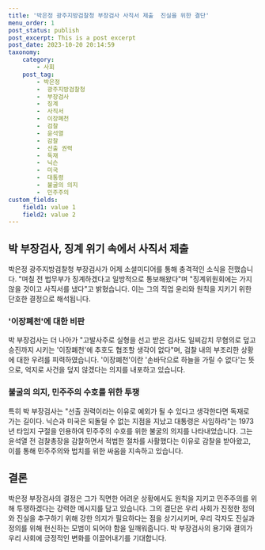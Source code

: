 ```yaml
---
title: '박은정 광주지방검찰청 부장검사 사직서 제출  진실을 위한 결단'
menu_order: 1
post_status: publish
post_excerpt: This is a post excerpt
post_date: 2023-10-20 20:14:59
taxonomy:
    category:
        - 사회
    post_tag:
        - 박은정
        -  광주지방검찰청
        -  부장검사
        -  징계
        -  사직서
        -  이장폐천
        -  검찰
        -  윤석열
        -  감찰
        -  선출 권력
        -  독재
        -  닉슨
        -  미국
        -  대통령
        -  불굴의 의지
        -  민주주의
custom_fields:
    field1: value 1
    field2: value 2
---
```



## 박 부장검사, 징계 위기 속에서 사직서 제출
박은정 광주지방검찰청 부장검사가 어제 소셜미디어를 통해 충격적인 소식을 전했습니다. "며칠 전 법무부가 징계하겠다고 일방적으로 통보해왔다"며 "징계위원회에는 가지 않을 것이고 사직서를 냈다"고 밝혔습니다. 이는 그의 직업 윤리와 원칙을 지키기 위한 단호한 결정으로 해석됩니다.

### '이장폐천'에 대한 비판
박 부장검사는 더 나아가 "고발사주로 실형을 선고 받은 검사도 일찌감치 무혐의로 덮고 승진까지 시키는 '이장폐천'에 추호도 협조할 생각이 없다"며, 검찰 내의 부조리한 상황에 대한 우려를 피력하였습니다. '이장폐천'이란 '손바닥으로 하늘을 가릴 수 없다'는 뜻으로, 억지로 사건을 덮지 않겠다는 의지를 내포하고 있습니다.

### 불굴의 의지, 민주주의 수호를 위한 투쟁
특히 박 부장검사는 "선출 권력이라는 이유로 예외가 될 수 있다고 생각한다면 독재로 가는 길이다. 닉슨과 미국은 되돌릴 수 없는 지점을 지났고 대통령은 사임하라"는 1973년 타임지 구절을 인용하여 민주주의 수호를 위한 불굴의 의지를 나타내었습니다. 그는 윤석열 전 검찰총장을 감찰하면서 적법한 절차를 사활했다는 이유로 감찰을 받아왔고, 이를 통해 민주주의와 법치를 위한 싸움을 지속하고 있습니다.

## 결론
박은정 부장검사의 결정은 그가 직면한 어려운 상황에서도 원칙을 지키고 민주주의를 위해 투쟁하겠다는 강력한 메시지를 담고 있습니다. 그의 결단은 우리 사회가 진정한 정의와 진실을 추구하기 위해 강한 의지가 필요하다는 점을 상기시키며, 우리 각자도 진실과 정의를 위해 헌신하는 모범이 되어야 함을 일깨워줍니다. 박 부장검사의 용기와 결의가 우리 사회에 긍정적인 변화를 이끌어내기를 기대합니다.
